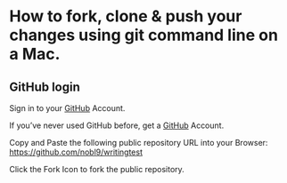 # How to fork, clone & push your changes using git command line on a Mac.
## GitHub login
Sign in to your [GitHub](https://github.com/login) Account.

If you’ve never used GitHub before, get a [GitHub](https://github.com) Account.

Copy and Paste the following public repository URL into your Browser: https://github.com/nobl9/writingtest

Click the Fork Icon to fork the public repository.
